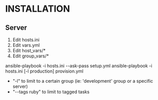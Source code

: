 # INSTALLATION

## Server

1. Edit hosts.ini
2. Edit vars.yml
3. Edit host_vars/*
4. Edit group_vars/*

ansible-playbook -i hosts.ini --ask-pass setup.yml
ansible-playbook -i hosts.ini [-l production] provision.yml

* "-l" to limit to a certain group (ie: 'development' group or a specific server)
* "--tags ruby" to limit to tagged tasks
